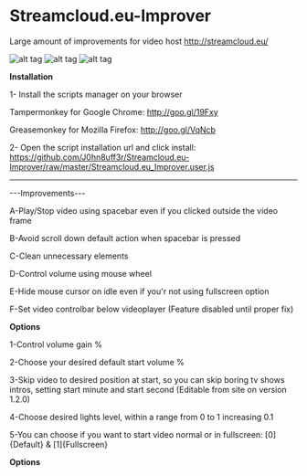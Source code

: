 # Streamcloud.eu-Improver
Large amount of improvements for video host http://streamcloud.eu/

![alt tag](http://s14.postimg.org/qacpygug1/Captura.png)
![alt tag](http://s21.postimg.org/3qmd4jyiv/Captura2.png)
![alt tag](https://s13.postimg.org/f06v3v5w7/Captura3.png)

************Installation************

1- Install the scripts manager on your browser

Tampermonkey for Google Chrome: http://goo.gl/19Fxy

Greasemonkey for Mozilla Firefox: http://goo.gl/VqNcb

2- Open the script installation url and click install:
https://github.com/J0hn8uff3r/Streamcloud.eu-Improver/raw/master/Streamcloud.eu_Improver.user.js

************************************

---Improvements---

A-Play/Stop video using spacebar even if you clicked outside the video frame

B-Avoid scroll down default action when spacebar is pressed

C-Clean unnecessary elements

D-Control volume using mouse wheel

E-Hide mouse cursor on idle even if you'r not using fullscreen option

F-Set video controlbar below videoplayer (Feature disabled until proper fix)


************Options************

1-Control volume gain %

2-Choose your desired default start volume %

3-Skip video to desired position at start, so you can skip boring tv shows intros, setting start minute and start second (Editable from site on version 1.2.0)

4-Choose desired lights level, within a range from 0 to 1 increasing 0.1

5-You can choose if you want to start video normal or in fullscreen: [0]{Default} & [1]{Fullscreen}

************Options************

